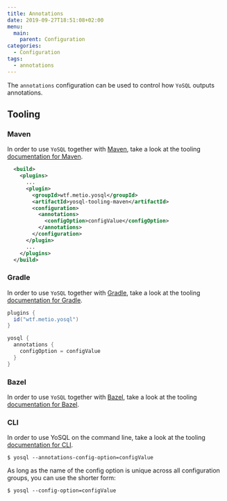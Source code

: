 ```yaml
---
title: Annotations
date: 2019-09-27T18:51:08+02:00
menu:
  main:
    parent: Configuration
categories:
  - Configuration
tags:
  - annotations
---
```


The `annotations` configuration can be used to control how `YoSQL` outputs annotations.

## Tooling

### Maven

In order to use `YoSQL` together with [Maven](https://maven.apache.org/), take a look at the tooling [documentation 
for Maven](../../tooling/maven/).

```xml
  <build>
    <plugins>
      ...
      <plugin>
        <groupId>wtf.metio.yosql</groupId>
        <artifactId>yosql-tooling-maven</artifactId>
        <configuration>
          <annotations>
            <configOption>configValue</configOption>
          </annotations>
        </configuration>
      </plugin>
      ...
    </plugins>
  </build>
```

### Gradle

In order to use `YoSQL` together with [Gradle](https://gradle.org/), take a look at the tooling [documentation for Gradle](../../tooling/gradle/).

```groovy
plugins {
  id("wtf.metio.yosql")
}

yosql {
  annotations {
    configOption = configValue
  }
}
```

### Bazel

In order to use `YoSQL` together with [Bazel](https://bazel.build/), take a look at the tooling [documentation for 
Bazel](../../tooling/bazel/).

### CLI

In order to use YoSQL on the command line, take a look at the tooling [documentation for CLI](../../tooling/cli/).

```shell
$ yosql --annotations-config-option=configValue
```

As long as the name of the config option is unique across all configuration groups, you can use the shorter form:

```shell
$ yosql --config-option=configValue
```
